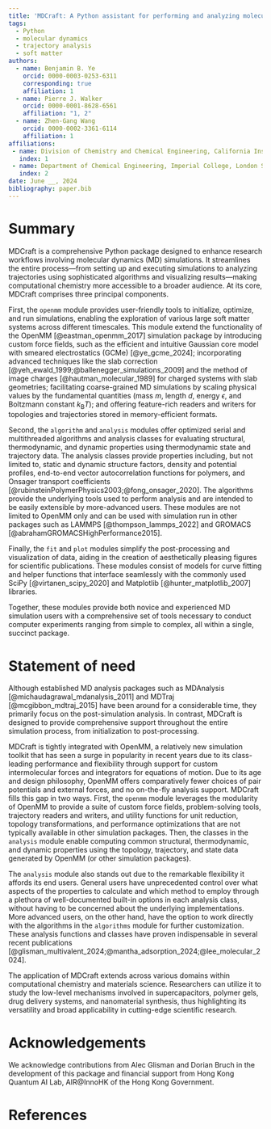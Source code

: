 ```yaml
---
title: 'MDCraft: A Python assistant for performing and analyzing molecular dynamics simulations of soft matter systems'
tags:
  - Python
  - molecular dynamics
  - trajectory analysis
  - soft matter
authors:
  - name: Benjamin B. Ye
    orcid: 0000-0003-0253-6311
    corresponding: true
    affiliation: 1
  - name: Pierre J. Walker
    orcid: 0000-0001-8628-6561
    affiliation: "1, 2"
  - name: Zhen-Gang Wang
    orcid: 0000-0002-3361-6114
    affiliation: 1
affiliations:
 - name: Division of Chemistry and Chemical Engineering, California Institute of Technology, Pasadena, California 91125, United States
   index: 1
 - name: Department of Chemical Engineering, Imperial College, London SW7 2AZ, United Kingdom
   index: 2
date: June __, 2024
bibliography: paper.bib
---
```


# Summary

MDCraft is a comprehensive Python package designed to enhance research workflows involving molecular dynamics (MD) simulations. It streamlines the entire process—from setting up and executing simulations to analyzing trajectories using sophisticated algorithms and visualizing results—making computational chemistry more accessible to a broader audience. At its core, MDCraft comprises three principal components.

First, the `openmm` module provides user-friendly tools to initialize, optimize, and run simulations, enabling the exploration of various large soft matter systems across different timescales. This module extend the functionality of the OpenMM [@eastman_openmm_2017] simulation package by introducing custom force fields, such as the efficient and intuitive Gaussian core model with smeared electrostatics (GCMe) [@ye_gcme_2024]; incorporating advanced techniques like the slab correction [@yeh_ewald_1999;@ballenegger_simulations_2009] and the method of image charges [@hautman_molecular_1989] for charged systems with slab geometries; facilitating coarse-grained MD simulations by scaling physical values by the fundamental quantities (mass $m$, length $d$, energy $\epsilon$, and Boltzmann constant $k_\mathrm{B}T$); and offering feature-rich readers and writers for topologies and trajectories stored in memory-efficient formats.

Second, the `algorithm` and `analysis` modules offer optimized serial and multithreaded algorithms and analysis classes for evaluating structural, thermodynamic, and dynamic properties using thermodynamic state and trajectory data. The analysis classes provide properties including, but not limited to, static and dynamic structure factors, density and potential profiles, end-to-end vector autocorrelation functions for polymers, and Onsager transport coefficients [@rubinsteinPolymerPhysics2003;@fong_onsager_2020]. The algorithms provide the underlying tools used to perform analysis and are intended to be easily extensible by more-advanced users. These modules are not limited to OpenMM only and can be used with simulation run in other packages such as LAMMPS [@thompson_lammps_2022] and GROMACS [@abrahamGROMACSHighPerformance2015].

Finally, the `fit` and `plot` modules simplify the post-processing and visualization of data, aiding in the creation of aesthetically pleasing figures for scientific publications. These modules consist of models for curve fitting and helper functions that interface seamlessly with the commonly used SciPy [@virtanen_scipy_2020] and Matplotlib [@hunter_matplotlib_2007] libraries.

Together, these modules provide both novice and experienced MD simulation users with a comprehensive set of tools necessary to conduct computer experiments ranging from simple to complex, all within a single, succinct package.

# Statement of need

Although established MD analysis packages such as MDAnalysis [@michaudagrawal_mdanalysis_2011] and MDTraj [@mcgibbon_mdtraj_2015] have been around for a considerable time, they primarily focus on the post-simulation analysis. In contrast, MDCraft is designed to provide comprehensive support throughout the entire simulation process, from initialization to post-processing. 

MDCraft is tightly integrated with OpenMM, a relatively new simulation toolkit that has seen a surge in popularity in recent years due to its class-leading performance and flexibility through support for custom intermolecular forces and integrators for equations of motion. Due to its age and design philosophy, OpenMM offers comparatively fewer choices of pair potentials and external forces, and no on-the-fly analysis support. MDCraft fills this gap in two ways. First, the `openmm` module leverages the modularity of OpenMM to provide a suite of custom force fields, problem-solving tools, trajectory readers and writers, and utility functions for unit reduction, topology transformations, and performance optimizations that are not typically available in other simulation packages. Then, the classes in the `analysis` module enable computing common structural, thermodynamic, and dynamic properties using the topology, trajectory, and state data generated by OpenMM (or other simulation packages).

The `analysis` module also stands out due to the remarkable flexibility it affords its end users. General users have unprecedented control over what aspects of the properties to calculate and which method to employ through a plethora of well-documented built-in options in each analysis class, without having to be concerned about the underlying implementations. More advanced users, on the other hand, have the option to work directly with the algorithms in the `algorithms` module for further customization. These analysis functions and classes have proven indispensable in several recent publications [@glisman_multivalent_2024;@mantha_adsorption_2024;@lee_molecular_2024].

The application of MDCraft extends across various domains within computational chemistry and materials science. Researchers can utilize it to study the low-level mechanisms involved in supercapacitors, polymer gels, drug delivery systems, and nanomaterial synthesis, thus highlighting its versatility and broad applicability in cutting-edge scientific research.

# Acknowledgements

We acknowledge contributions from Alec Glisman and Dorian Bruch in the development of this package and financial support from Hong Kong Quantum AI Lab, AIR\@InnoHK of the Hong Kong Government.

# References